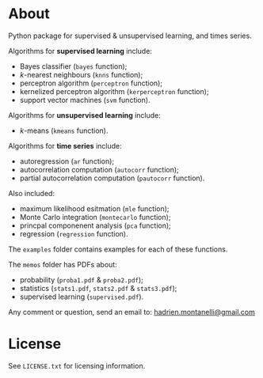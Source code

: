 # About
Python package for supervised &amp; unsupervised learning, and times series.

Algorithms for **supervised learning** include:
- Bayes classifier (`bayes` function);
- *k*-nearest neighbours (`knns` function);
- perceptron algorithm (`perceptron` function);
- kernelized perceptron algorithm (`kerperceptron` function);
- support vector machines (`svm` function).

Algorithms for **unsupervised learning** include:
- *k*-means (`kmeans` function).

Algorithms for **time series** include:
- autoregression (`ar` function);
- autocorrelation computation (`autocorr` function);
- partial autocorrelation computation (`pautocorr` function).

Also included:
- maximum likelihood esitmation (`mle` function);
- Monte Carlo integration (`montecarlo` function);
- princpal componenent analysis (`pca` function);
- regression (`regression` function).

The `examples` folder contains examples for each of these functions. 

The `memos` folder has PDFs about:
- probability (`proba1.pdf` &amp; `proba2.pdf`); 
- statistics (`stats1.pdf`, `stats2.pdf` &amp; `stats3.pdf`);
- supervised learning (`supervised.pdf`).

Any comment or question, send an email to: hadrien.montanelli@gmail.com

# License
See `LICENSE.txt` for licensing information.
